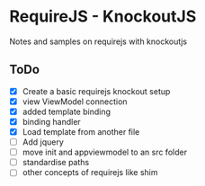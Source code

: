 # RequireJS - KnockoutJS

Notes and samples on requirejs with knockoutjs

## ToDo

- [x] Create a basic requirejs knockout setup
- [x] view ViewModel connection
- [x] added template binding
- [x] binding handler
- [x] Load template from another file
- [ ] Add jquery
- [ ] move init and appviewmodel to an src folder
- [ ] standardise paths
- [ ] other concepts of requirejs like shim
